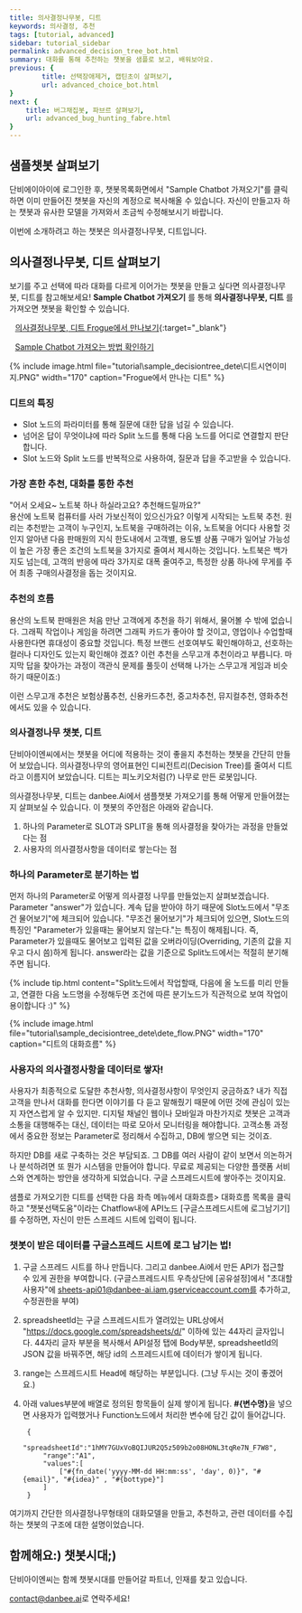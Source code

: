 ```yaml
---
title: 의사결정나무봇, 디트 
keywords: 의사결정, 추천
tags: [tutorial, advanced]
sidebar: tutorial_sidebar
permalink: advanced_decision_tree_bot.html
summary: 대화를 통해 추천하는 챗봇을 샘플로 보고, 배워보아요.
previous: {
        title: 선택장애제거, 캡틴초이 살펴보기,
        url: advanced_choice_bot.html
}
next: {
    title: 버그채집봇, 파브르 살펴보기,
    url: advanced_bug_hunting_fabre.html
}
---
```


## 샘플챗봇 살펴보기
단비에이아이에 로그인한 후, 챗봇목록화면에서 "Sample Chatbot 가져오기"를 클릭하면 이미 만들어진 챗봇을 자신의 계정으로 복사해올 수 있습니다. 자신이 만들고자 하는 챗봇과 유사한 모델을 가져와서 조금씩 수정해보시기 바랍니다.

이번에 소개하려고 하는 챗봇은 의사결정나무봇, 디트입니다.

## 의사결정나무봇, 디트 살펴보기
보기를 주고 선택에 따라 대화를 다르게 이어가는 챗봇을 만들고 싶다면 의사결정나무봇, 디트를 참고해보세요!
**Sample Chatbot 가져오기** 를 통해 **의사결정나무봇, 디트** 를 가져오면 챗봇을 확인할 수 있습니다. 


<span class="link"><i class="fa fa-external-link-square" aria-hidden="true" style="margin: 0px 5px"></i>[의사결정나무봇, 디트 Frogue에서 만나보기](https://frogue.danbee.ai/?chatbot_id=4cd99ed6-4029-4489-9e47-1e3a2dc74ea5){:target="_blank"}</span><br/>

<span class="link"><i class="fa fa-external-link-square" aria-hidden="true" style="margin: 0px 5px"></i>[Sample Chatbot 가져오는 방법 확인하기](/samplebot.html#%EC%83%98%ED%94%8C%EC%B1%97%EB%B4%87-%EA%B0%80%EC%A0%B8%EC%98%A4%EA%B8%B0)</span><br/>

{% include image.html file="tutorial\sample_decisiontree_dete\디트시연이미지.PNG" width="170" caption="Frogue에서 만나는 디트" %}


### 디트의 특징
- Slot 노드의 파라미터를 통해 질문에 대한 답을 넘길 수 있습니다.
- 넘어온 답이 무엇이냐에 따라 Split 노드를 통해 다음 노드를 어디로 연결할지 판단합니다.
- Slot 노드와 Split 노드를 반복적으로 사용하여, 질문과 답을 주고받을 수 있습니다.


### 가장 흔한 추천, 대화를 통한 추천

"어서 오세요~ 노트북 하나 하실라고요? 추천해드릴까요?" <br />
용산에 노트북 컴퓨터를 사러 가보신적이 있으신가요? 이렇게 시작되는 노트북 추천. 원리는 추천받는 고객이 누구인지, 노트북을 구매하려는 이유, 노트북을 어디다 사용할 것인지 알아낸 다음 판매원의 지식 한도내에서 고객별, 용도별 상품 구매가 일어날 가능성이 높은 가장 좋은 조건의 노트북을 3가지로 줄여서 제시하는 것입니다. 노트북은 백가지도 넘는데, 고객의 반응에 따라 3가지로 대폭 줄여주고, 특정한 상품 하나에 무게를 주어 최종 구매의사결정을 돕는 것이지요.

### 추천의 흐름

용산의 노트북 판매원은 처음 만난 고객에게 추천을 하기 위해서, 물어볼 수 밖에 없습니다.
그래픽 작업이나 게임을 하려면 그래픽 카드가 좋아야 할 것이고, 영업이나 수업할때 사용한다면 휴대성이 중요할 것입니다. 특정 브랜드 선호여부도 확인해야하고, 선호하는 컬러나 디자인도 있는지 확인해야 겠죠?
이런 추천을 스무고개 추천이라고 부릅니다.
마지막 답을 찾아가는 과정이 객관식 문제를 풀듯이 선택해 나가는 스무고개 게임과 비슷하기 때문이죠:)

이런 스무고개 추천은 보험상품추천, 신용카드추천, 중고차추천, 뮤지컬추천, 영화추천에서도 있을 수 있습니다.


### 의사결정나무 챗봇, 디트

단비아이엔씨에서는 챗봇을 어디에 적용하는 것이 좋을지 추천하는 챗봇을 간단히 만들어 보았습니다.
의사결정나무의 영어표현인 디씨전트리(Decision Tree)를 줄여서 디트라고 이름지어 보았습니다. 디트는 피노키오처럼(?) 나무로 만든 로봇입니다. 

의사결정나무봇, 디트는 danbee.Ai에서 샘플챗봇 가져오기를 통해 어떻게 만들어졌는지 살펴보실 수 있습니다. 이 챗봇의 주안점은 아래와 같습니다.

1. 하나의 Parameter로 SLOT과 SPLIT을 통해 의사결정을 찾아가는 과정을 만들었다는 점
2. 사용자의 의사결정사항을 데이터로 쌓는다는 점

### 하나의 Parameter로 분기하는 법

먼저 하나의 Parameter로 어떻게 의사결정 나무를 만들었는지 살펴보겠습니다. Parameter "answer"가 있습니다. 계속 답을 받아야 하기 때문에 Slot노드에서 "무조건 물어보기"에 체크되어 있습니다. "무조건 물어보기"가 체크되어 있으면, Slot노드의 특징인 "Parameter가 있을때는 물어보지 않는다."는 특징이 해제됩니다. 즉, Parameter가 있을때도 물어보고 입력된 값을 오버라이딩(Overriding, 기존의 값을 지우고 다시 씀)하게 됩니다. answer라는 값을 기준으로 Split노드에서는 적절히 분기해주면 됩니다.


{% include tip.html content="Split노드에서 작업할때, 다음에 올 노드를 미리 만들고, 연결한 다음 노드명을 수정해두면 조건에 따른 분기노드가 직관적으로 보여 작업이 용이합니다 :)" %}


{% include image.html file="tutorial\sample_decisiontree_dete\dete_flow.PNG" width="170" caption="디트의 대화흐름" %}


### 사용자의 의사결정사항을 데이터로 쌓자!

사용자가 최종적으로 도달한 추천사항, 의사결정사항이 무엇인지 궁금하죠?
내가 직접 고객을 만나서 대화를 한다면 이야기를 다 듣고 말해줬기 때문에 어떤 것에 관심이 있는지 자연스럽게 알 수 있지만. 디지털 채널인 웹이나 모바일과 마찬가지로 챗봇은 고객과 소통을 대행해주는 대신, 데이터는 따로 모아서 모니터링을 해야합니다. 고객소통 과정에서 중요한 정보는 Parameter로 정리해서 수집하고, DB에 쌓으면 되는 것이죠.

하지만 DB를 새로 구축하는 것은 부담되죠. 그 DB를 여러 사람이 같이 보면서 의논하거나 분석하려면 또 뭔가 시스템을 만들어야 합니다. 무료로 제공되는 다양한 플랫폼 서비스와 연계하는 방안을 생각하게 되었습니다. 구글 스프레드시트에 쌓아주는 것이지요.

샘플로 가져오기한 디트를 선택한 다음 좌측 메뉴에서
대화흐름> 대화흐름 목록을 클릭하고 "챗봇선택도움"이라는 Chatflow내에 API노드 [구글스프레드시트에 로그남기기]를 수정하면, 자신이 만든 스프레드 시트에 입력이 됩니다.

### 챗봇이 받은 데이터를 구글스프레드 시트에 로그 남기는 법!

1. 구글 스프레드 시트를 하나 만듭니다. 그리고 danbee.Ai에서 만든 API가 접근할 수 있게 권한을 부여합니다. (구글스프레드시트 우측상단에 [공유설정]에서 "초대할 사용자"에 sheets-api01@danbee-ai.iam.gserviceaccount.com를 추가하고, 수정권한을 부여)
2. spreadsheetId는 구글 스프레드시트가 열려있는 URL상에서 "https://docs.google.com/spreadsheets/d/" 이하에 있는 44자리 글자입니다.
44자리 글자 부분을 복사해서 API설정 탭에 Body부분, spreadsheetId의 JSON 값을 바꿔주면, 해당 id의 스프레드시트에 데이터가 쌓이게 됩니다.
3. range는 스프레드시트 Head에 해당하는 부분입니다. (그냥 두시는 것이 좋겠어요.)
4. 아래 values부분에 배열로 정의된 항목들이 실제 쌓이게 됩니다. <b>#{변수명}</b>을 넣으면 사용자가 입력했거나 Function노드에서 처리한 변수에 담긴 값이 들어갑니다.

        {
            "spreadsheetId":"1hMY7GUxVoBQIJUR2Q5z509b2o08HONL3tqRe7N_F7W8",
            "range":"A1",
            "values":[
                ["#{fn_date('yyyy-MM-dd HH:mm:ss', 'day', 0)}", "#{email}", "#{idea}" , "#{bottype}"]
            ]
        }
	
여기까지 간단한 의사결정나무형태의 대화모델을 만들고, 추천하고, 관련 데이터를 수집하는 챗봇의 구조에 대한 설명이었습니다.

## 함께해요:) 챗봇시대;) 
단비아이엔씨는 함께 챗봇시대를 만들어갈 파트너, 인재를 찾고 있습니다. 

[contact@danbee.ai](mailto:contact@danbee.ai)로 연락주세요!


